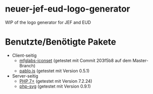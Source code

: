 # neuer-jef-eud-logo-generator
WIP of the logo generator for JEF and EUD

# Benutzte/Benötigte Pakete
* Client-seitig
  * [mfglabs-iconset](https://github.com/MfgLabs/mfglabs-iconset/) (getestet mit Commit 203f5b8 auf dem Master-Branch)
  * [pablo.js](https://pablojs.com) (getestet mit Version 0.5.1)
* Server-seitig
  * [PHP 7+](https://www.php.net/) (getestet mit Version 7.2.24)
  * [php-svg](https://github.com/meyfa/php-svg) (getestet mit Version 0.9.1)
